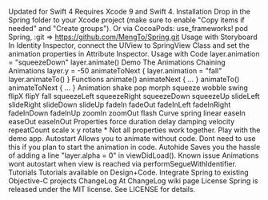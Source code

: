 Updated for Swift 4 Requires Xcode 9 and Swift 4. Installation Drop in the Spring folder to your Xcode project (make sure to enable "Copy items if needed" and "Create groups"). Or via CocoaPods: use_frameworks! pod Spring, :git => https://github.com/MengTo/Spring.git Usage with Storyboard In Identity Inspector, connect the UIView to SpringView Class and set the animation properties in Attribute Inspector. Usage with Code layer.animation = "squeezeDown" layer.animate() Demo The Animations Chaining Animations layer.y = -50 animateToNext { layer.animation = "fall" layer.animateTo() } Functions animate() animateNext { ... } animateTo() animateToNext { ... } Animation shake pop morph squeeze wobble swing flipX flipY fall squeezeLeft squeezeRight squeezeDown squeezeUp slideLeft slideRight slideDown slideUp fadeIn fadeOut fadeInLeft fadeInRight fadeInDown fadeInUp zoomIn zoomOut flash Curve spring linear easeIn easeOut easeInOut Properties force duration delay damping velocity repeatCount scale x y rotate * Not all properties work together. Play with the demo app. Autostart Allows you to animate without code. Dont need to use this if you plan to start the animation in code. Autohide Saves you the hassle of adding a line "layer.alpha = 0" in viewDidLoad(). Known issue Animations wont autostart when view is reached via performSegueWithIdentifier. Tutorials Tutorials available on Design+Code. Integrate Spring to existing Objective-C projects ChangeLog At ChangeLog wiki page License Spring is released under the MIT license. See LICENSE for details.